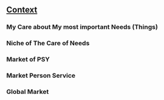 ## [Context](pre.html)

### My Care about My most important Needs (Things)

### Niche of The Care of Needs

### Market of PSY

### Market Person Service

### Global Market
